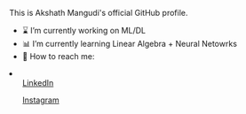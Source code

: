 This is Akshath Mangudi's official GitHub profile.

- ⌛ I’m currently working on ML/DL
- 📊 I’m currently learning Linear Algebra + Neural Netowrks
- 🐥 How to reach me: 
<li>
  <ul><a href="https://www.linkedin.com/in/akshathmangudi/">LinkedIn</a></ul>
  <ul><a href="https://www.instagram.com/akshathmangudi/">Instagram</a><ul>
</li>

